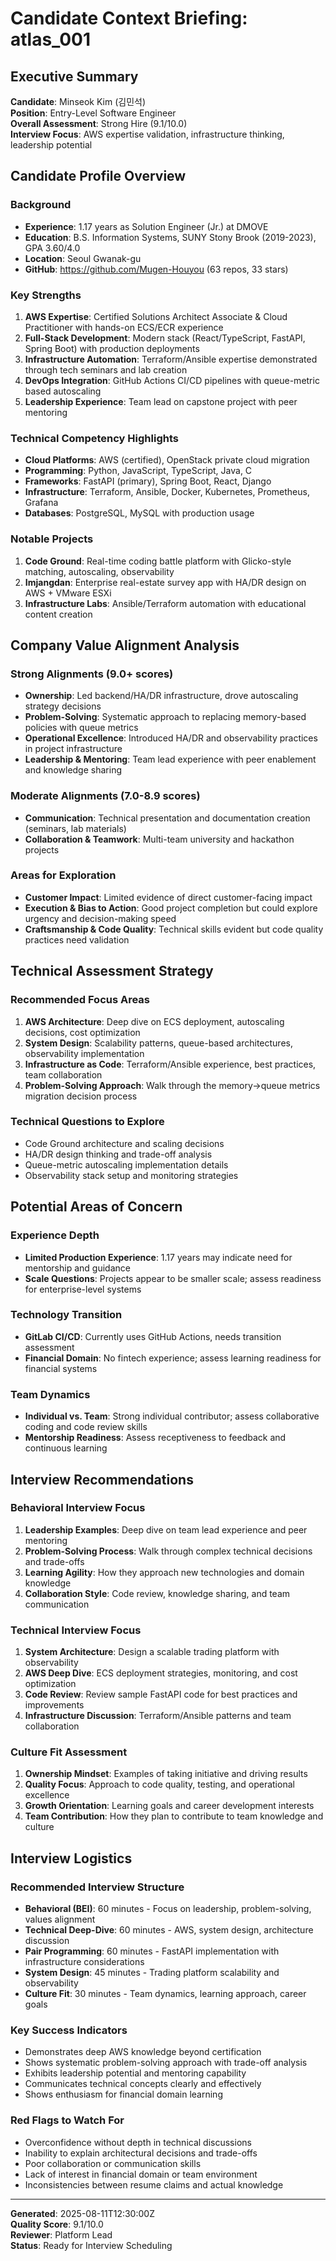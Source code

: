 # Candidate Context Briefing: atlas_001

## Executive Summary
**Candidate**: Minseok Kim (김민석)  
**Position**: Entry-Level Software Engineer  
**Overall Assessment**: Strong Hire (9.1/10.0)  
**Interview Focus**: AWS expertise validation, infrastructure thinking, leadership potential

## Candidate Profile Overview

### Background
- **Experience**: 1.17 years as Solution Engineer (Jr.) at DMOVE
- **Education**: B.S. Information Systems, SUNY Stony Brook (2019-2023), GPA 3.60/4.0
- **Location**: Seoul Gwanak-gu
- **GitHub**: https://github.com/Mugen-Houyou (63 repos, 33 stars)

### Key Strengths
1. **AWS Expertise**: Certified Solutions Architect Associate & Cloud Practitioner with hands-on ECS/ECR experience
2. **Full-Stack Development**: Modern stack (React/TypeScript, FastAPI, Spring Boot) with production deployments
3. **Infrastructure Automation**: Terraform/Ansible expertise demonstrated through tech seminars and lab creation
4. **DevOps Integration**: GitHub Actions CI/CD pipelines with queue-metric based autoscaling
5. **Leadership Experience**: Team lead on capstone project with peer mentoring

### Technical Competency Highlights
- **Cloud Platforms**: AWS (certified), OpenStack private cloud migration
- **Programming**: Python, JavaScript, TypeScript, Java, C
- **Frameworks**: FastAPI (primary), Spring Boot, React, Django
- **Infrastructure**: Terraform, Ansible, Docker, Kubernetes, Prometheus, Grafana
- **Databases**: PostgreSQL, MySQL with production usage

### Notable Projects
1. **Code Ground**: Real-time coding battle platform with Glicko-style matching, autoscaling, observability
2. **Imjangdan**: Enterprise real-estate survey app with HA/DR design on AWS + VMware ESXi
3. **Infrastructure Labs**: Ansible/Terraform automation with educational content creation

## Company Value Alignment Analysis

### Strong Alignments (9.0+ scores)
- **Ownership**: Led backend/HA/DR infrastructure, drove autoscaling strategy decisions
- **Problem-Solving**: Systematic approach to replacing memory-based policies with queue metrics
- **Operational Excellence**: Introduced HA/DR and observability practices in project infrastructure
- **Leadership & Mentoring**: Team lead experience with peer enablement and knowledge sharing

### Moderate Alignments (7.0-8.9 scores)
- **Communication**: Technical presentation and documentation creation (seminars, lab materials)
- **Collaboration & Teamwork**: Multi-team university and hackathon projects

### Areas for Exploration
- **Customer Impact**: Limited evidence of direct customer-facing impact
- **Execution & Bias to Action**: Good project completion but could explore urgency and decision-making speed
- **Craftsmanship & Code Quality**: Technical skills evident but code quality practices need validation

## Technical Assessment Strategy

### Recommended Focus Areas
1. **AWS Architecture**: Deep dive on ECS deployment, autoscaling decisions, cost optimization
2. **System Design**: Scalability patterns, queue-based architectures, observability implementation
3. **Infrastructure as Code**: Terraform/Ansible experience, best practices, team collaboration
4. **Problem-Solving Approach**: Walk through the memory→queue metrics migration decision process

### Technical Questions to Explore
- Code Ground architecture and scaling decisions
- HA/DR design thinking and trade-off analysis
- Queue-metric autoscaling implementation details
- Observability stack setup and monitoring strategies

## Potential Areas of Concern

### Experience Depth
- **Limited Production Experience**: 1.17 years may indicate need for mentorship and guidance
- **Scale Questions**: Projects appear to be smaller scale; assess readiness for enterprise-level systems

### Technology Transition
- **GitLab CI/CD**: Currently uses GitHub Actions, needs transition assessment
- **Financial Domain**: No fintech experience; assess learning readiness for financial systems

### Team Dynamics
- **Individual vs. Team**: Strong individual contributor; assess collaborative coding and code review skills
- **Mentorship Readiness**: Assess receptiveness to feedback and continuous learning

## Interview Recommendations

### Behavioral Interview Focus
1. **Leadership Examples**: Deep dive on team lead experience and peer mentoring
2. **Problem-Solving Process**: Walk through complex technical decisions and trade-offs
3. **Learning Agility**: How they approach new technologies and domain knowledge
4. **Collaboration Style**: Code review, knowledge sharing, and team communication

### Technical Interview Focus
1. **System Architecture**: Design a scalable trading platform with observability
2. **AWS Deep Dive**: ECS deployment strategies, monitoring, and cost optimization
3. **Code Review**: Review sample FastAPI code for best practices and improvements
4. **Infrastructure Discussion**: Terraform/Ansible patterns and team collaboration

### Culture Fit Assessment
1. **Ownership Mindset**: Examples of taking initiative and driving results
2. **Quality Focus**: Approach to code quality, testing, and operational excellence
3. **Growth Orientation**: Learning goals and career development interests
4. **Team Contribution**: How they plan to contribute to team knowledge and culture

## Interview Logistics

### Recommended Interview Structure
- **Behavioral (BEI)**: 60 minutes - Focus on leadership, problem-solving, values alignment
- **Technical Deep-Dive**: 60 minutes - AWS, system design, architecture discussion
- **Pair Programming**: 60 minutes - FastAPI implementation with infrastructure considerations
- **System Design**: 45 minutes - Trading platform scalability and observability
- **Culture Fit**: 30 minutes - Team dynamics, learning approach, career goals

### Key Success Indicators
- Demonstrates deep AWS knowledge beyond certification
- Shows systematic problem-solving approach with trade-off analysis
- Exhibits leadership potential and mentoring capability
- Communicates technical concepts clearly and effectively
- Shows enthusiasm for financial domain learning

### Red Flags to Watch For
- Overconfidence without depth in technical discussions
- Inability to explain architectural decisions and trade-offs
- Poor collaboration or communication skills
- Lack of interest in financial domain or team environment
- Inconsistencies between resume claims and actual knowledge

---
**Generated**: 2025-08-11T12:30:00Z  
**Quality Score**: 9.1/10.0  
**Reviewer**: Platform Lead  
**Status**: Ready for Interview Scheduling